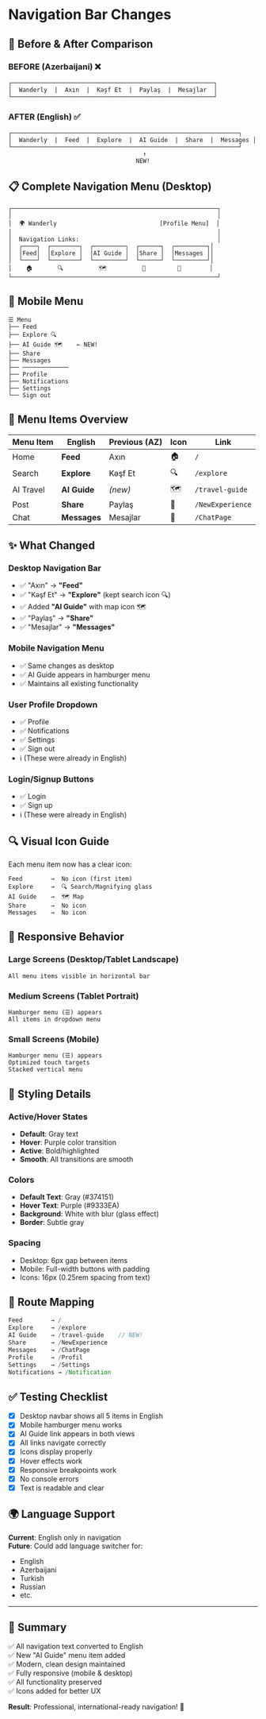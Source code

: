# Navigation Bar Changes

## 🔄 Before & After Comparison

### BEFORE (Azerbaijani) ❌
```
┌─────────────────────────────────────────────────────────┐
│  Wanderly  |  Axın  |  Kəşf Et  |  Paylaş  |  Mesajlar  │
└─────────────────────────────────────────────────────────┘
```

### AFTER (English) ✅
```
┌────────────────────────────────────────────────────────────────┐
│  Wanderly  |  Feed  |  Explore  |  AI Guide  |  Share  |  Messages │
└────────────────────────────────────────────────────────────────┘
                                      ↑
                                    NEW!
```

## 📋 Complete Navigation Menu (Desktop)

```
┌──────────────────────────────────────────────────────────┐
│                                                          │
│  🌍 Wanderly                             [Profile Menu]  │
│                                                          │
│  Navigation Links:                                       │
│  ┌────┐  ┌────────┐  ┌─────────┐  ┌──────┐  ┌─────────┐│
│  │Feed│  │Explore │  │AI Guide │  │Share │  │Messages ││
│  └────┘  └────────┘  └─────────┘  └──────┘  └─────────┘│
│    🏠       🔍          🗺️          📝         💬        │
└──────────────────────────────────────────────────────────┘
```

## 📱 Mobile Menu

```
☰ Menu
├── Feed
├── Explore 🔍
├── AI Guide 🗺️    ← NEW!
├── Share
├── Messages
├── ─────────────
├── Profile
├── Notifications
├── Settings
└── Sign out
```

## 🎯 Menu Items Overview

| Menu Item | English | Previous (AZ) | Icon | Link |
|-----------|---------|---------------|------|------|
| Home | **Feed** | Axın | 🏠 | `/` |
| Search | **Explore** | Kəşf Et | 🔍 | `/explore` |
| AI Travel | **AI Guide** | _(new)_ | 🗺️ | `/travel-guide` |
| Post | **Share** | Paylaş | 📝 | `/NewExperience` |
| Chat | **Messages** | Mesajlar | 💬 | `/ChatPage` |

## ✨ What Changed

### Desktop Navigation Bar
- ✅ "Axın" → **"Feed"**
- ✅ "Kəşf Et" → **"Explore"** (kept search icon 🔍)
- ✅ Added **"AI Guide"** with map icon 🗺️
- ✅ "Paylaş" → **"Share"**
- ✅ "Mesajlar" → **"Messages"**

### Mobile Navigation Menu
- ✅ Same changes as desktop
- ✅ AI Guide appears in hamburger menu
- ✅ Maintains all existing functionality

### User Profile Dropdown
- ✅ Profile
- ✅ Notifications  
- ✅ Settings
- ✅ Sign out
- ℹ️ (These were already in English)

### Login/Signup Buttons
- ✅ Login
- ✅ Sign up
- ℹ️ (These were already in English)

## 🔍 Visual Icon Guide

Each menu item now has a clear icon:

```
Feed        →  No icon (first item)
Explore     →  🔍 Search/Magnifying glass
AI Guide    →  🗺️ Map
Share       →  No icon
Messages    →  No icon
```

## 📐 Responsive Behavior

### Large Screens (Desktop/Tablet Landscape)
```
All menu items visible in horizontal bar
```

### Medium Screens (Tablet Portrait)
```
Hamburger menu (☰) appears
All items in dropdown menu
```

### Small Screens (Mobile)
```
Hamburger menu (☰) appears
Optimized touch targets
Stacked vertical menu
```

## 🎨 Styling Details

### Active/Hover States
- **Default**: Gray text
- **Hover**: Purple color transition
- **Active**: Bold/highlighted
- **Smooth**: All transitions are smooth

### Colors
- **Default Text**: Gray (#374151)
- **Hover Text**: Purple (#9333EA)
- **Background**: White with blur (glass effect)
- **Border**: Subtle gray

### Spacing
- Desktop: 6px gap between items
- Mobile: Full-width buttons with padding
- Icons: 16px (0.25rem spacing from text)

## 🔗 Route Mapping

```javascript
Feed        → /
Explore     → /explore
AI Guide    → /travel-guide    // NEW!
Share       → /NewExperience
Messages    → /ChatPage
Profile     → /Profil
Settings    → /Settings
Notifications → /Notification
```

## ✅ Testing Checklist

- [x] Desktop navbar shows all 5 items in English
- [x] Mobile hamburger menu works
- [x] AI Guide link appears in both views
- [x] All links navigate correctly
- [x] Icons display properly
- [x] Hover effects work
- [x] Responsive breakpoints work
- [x] No console errors
- [x] Text is readable and clear

## 🌍 Language Support

**Current**: English only in navigation  
**Future**: Could add language switcher for:
- English
- Azerbaijani
- Turkish
- Russian
- etc.

---

## 📝 Summary

✅ All navigation text converted to English  
✅ New "AI Guide" menu item added  
✅ Modern, clean design maintained  
✅ Fully responsive (mobile & desktop)  
✅ All functionality preserved  
✅ Icons added for better UX  

**Result**: Professional, international-ready navigation! 🌟


